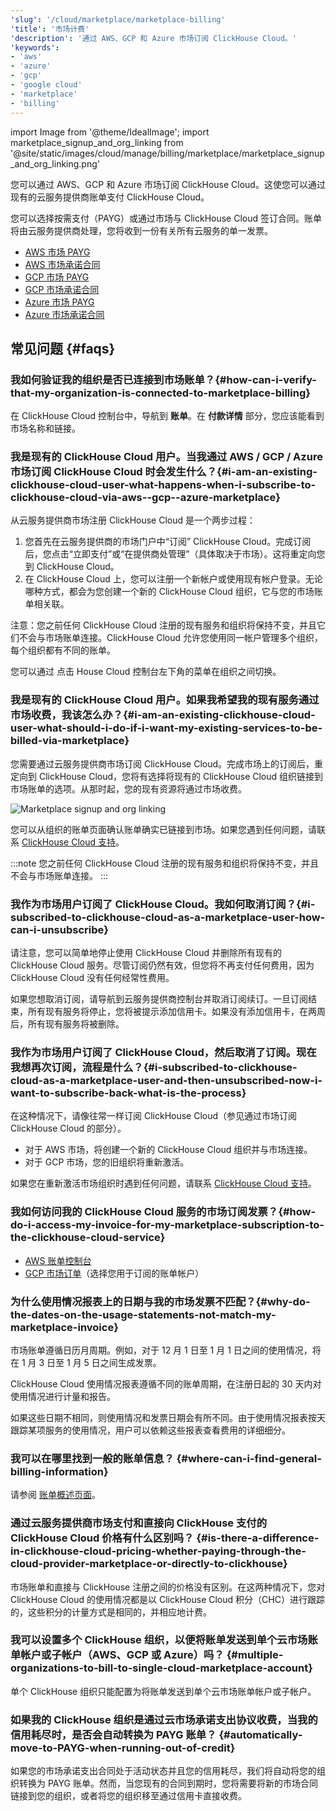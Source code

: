 ```yaml
---
'slug': '/cloud/marketplace/marketplace-billing'
'title': '市场计费'
'description': '通过 AWS、GCP 和 Azure 市场订阅 ClickHouse Cloud。'
'keywords':
- 'aws'
- 'azure'
- 'gcp'
- 'google cloud'
- 'marketplace'
- 'billing'
---
```


import Image from '@theme/IdealImage';
import marketplace_signup_and_org_linking from '@site/static/images/cloud/manage/billing/marketplace/marketplace_signup_and_org_linking.png'

您可以通过 AWS、GCP 和 Azure 市场订阅 ClickHouse Cloud。这使您可以通过现有的云服务提供商账单支付 ClickHouse Cloud。

您可以选择按需支付（PAYG）或通过市场与 ClickHouse Cloud 签订合同。账单将由云服务提供商处理，您将收到一份有关所有云服务的单一发票。

- [AWS 市场 PAYG](/cloud/billing/marketplace/aws-marketplace-payg)
- [AWS 市场承诺合同](/cloud/billing/marketplace/aws-marketplace-committed-contract)
- [GCP 市场 PAYG](/cloud/billing/marketplace/gcp-marketplace-payg)
- [GCP 市场承诺合同](/cloud/billing/marketplace/gcp-marketplace-committed-contract)
- [Azure 市场 PAYG](/cloud/billing/marketplace/azure-marketplace-payg)
- [Azure 市场承诺合同](/cloud/billing/marketplace/azure-marketplace-committed-contract)

## 常见问题 {#faqs}

### 我如何验证我的组织是否已连接到市场账单？​ {#how-can-i-verify-that-my-organization-is-connected-to-marketplace-billing}

在 ClickHouse Cloud 控制台中，导航到 **账单**。在 **付款详情** 部分，您应该能看到市场名称和链接。

### 我是现有的 ClickHouse Cloud 用户。当我通过 AWS / GCP / Azure 市场订阅 ClickHouse Cloud 时会发生什么？​ {#i-am-an-existing-clickhouse-cloud-user-what-happens-when-i-subscribe-to-clickhouse-cloud-via-aws--gcp--azure-marketplace}

从云服务提供商市场注册 ClickHouse Cloud 是一个两步过程：
1. 您首先在云服务提供商的市场门户中“订阅” ClickHouse Cloud。完成订阅后，您点击“立即支付”或“在提供商处管理”（具体取决于市场）。这将重定向您到 ClickHouse Cloud。
2. 在 ClickHouse Cloud 上，您可以注册一个新帐户或使用现有帐户登录。无论哪种方式，都会为您创建一个新的 ClickHouse Cloud 组织，它与您的市场账单相关联。

注意：您之前任何 ClickHouse Cloud 注册的现有服务和组织将保持不变，并且它们不会与市场账单连接。ClickHouse Cloud 允许您使用同一帐户管理多个组织，每个组织都有不同的账单。

您可以通过 点击 House Cloud 控制台左下角的菜单在组织之间切换。

### 我是现有的 ClickHouse Cloud 用户。如果我希望我的现有服务通过市场收费，我该怎么办？​ {#i-am-an-existing-clickhouse-cloud-user-what-should-i-do-if-i-want-my-existing-services-to-be-billed-via-marketplace}

您需要通过云服务提供商市场订阅 ClickHouse Cloud。完成市场上的订阅后，重定向到 ClickHouse Cloud，您将有选择将现有的 ClickHouse Cloud 组织链接到市场账单的选项。从那时起，您的现有资源将通过市场收费。

<Image img={marketplace_signup_and_org_linking} size='md' alt='Marketplace signup and org linking' border/>

您可以从组织的账单页面确认账单确实已链接到市场。如果您遇到任何问题，请联系 [ClickHouse Cloud 支持](https://clickhouse.com/support/program)。

:::note
您之前任何 ClickHouse Cloud 注册的现有服务和组织将保持不变，并且不会与市场账单连接。
:::

### 我作为市场用户订阅了 ClickHouse Cloud。我如何取消订阅？​ {#i-subscribed-to-clickhouse-cloud-as-a-marketplace-user-how-can-i-unsubscribe}

请注意，您可以简单地停止使用 ClickHouse Cloud 并删除所有现有的 ClickHouse Cloud 服务。尽管订阅仍然有效，但您将不再支付任何费用，因为 ClickHouse Cloud 没有任何经常性费用。

如果您想取消订阅，请导航到云服务提供商控制台并取消订阅续订。一旦订阅结束，所有现有服务将停止，您将被提示添加信用卡。如果没有添加信用卡，在两周后，所有现有服务将被删除。

### 我作为市场用户订阅了 ClickHouse Cloud，然后取消了订阅。现在我想再次订阅，流程是什么？​ {#i-subscribed-to-clickhouse-cloud-as-a-marketplace-user-and-then-unsubscribed-now-i-want-to-subscribe-back-what-is-the-process}

在这种情况下，请像往常一样订阅 ClickHouse Cloud（参见通过市场订阅 ClickHouse Cloud 的部分）。

- 对于 AWS 市场，将创建一个新的 ClickHouse Cloud 组织并与市场连接。
- 对于 GCP 市场，您的旧组织将重新激活。

如果您在重新激活市场组织时遇到任何问题，请联系 [ClickHouse Cloud 支持](https://clickhouse.com/support/program)。

### 我如何访问我的 ClickHouse Cloud 服务的市场订阅发票？​ {#how-do-i-access-my-invoice-for-my-marketplace-subscription-to-the-clickhouse-cloud-service}

- [AWS 账单控制台](https://us-east-1.console.aws.amazon.com/billing/home)
- [GCP 市场订单](https://console.cloud.google.com/marketplace/orders)（选择您用于订阅的账单帐户）

### 为什么使用情况报表上的日期与我的市场发票不匹配？​ {#why-do-the-dates-on-the-usage-statements-not-match-my-marketplace-invoice}

市场账单遵循日历月周期。例如，对于 12 月 1 日至 1 月 1 日之间的使用情况，将在 1 月 3 日至 1 月 5 日之间生成发票。

ClickHouse Cloud 使用情况报表遵循不同的账单周期，在注册日起的 30 天内对使用情况进行计量和报告。

如果这些日期不相同，则使用情况和发票日期会有所不同。由于使用情况报表按天跟踪某项服务的使用情况，用户可以依赖这些报表查看费用的详细细分。

### 我可以在哪里找到一般的账单信息​？ {#where-can-i-find-general-billing-information}

请参阅 [账单概述页面](/cloud/manage/billing)。

### 通过云服务提供商市场支付和直接向 ClickHouse 支付的 ClickHouse Cloud 价格有什么区别吗？ {#is-there-a-difference-in-clickhouse-cloud-pricing-whether-paying-through-the-cloud-provider-marketplace-or-directly-to-clickhouse}

市场账单和直接与 ClickHouse 注册之间的价格没有区别。在这两种情况下，您对 ClickHouse Cloud 的使用情况都是以 ClickHouse Cloud 积分（CHC）进行跟踪的，这些积分的计量方式是相同的，并相应地计费。

### 我可以设置多个 ClickHouse 组织，以便将账单发送到单个云市场账单帐户或子帐户（AWS、GCP 或 Azure）吗？ {#multiple-organizations-to-bill-to-single-cloud-marketplace-account}

单个 ClickHouse 组织只能配置为将账单发送到单个云市场账单帐户或子帐户。

### 如果我的 ClickHouse 组织是通过云市场承诺支出协议收费，当我的信用耗尽时，是否会自动转换为 PAYG 账单？ {#automatically-move-to-PAYG-when-running-out-of-credit}

如果您的市场承诺支出合同处于活动状态并且您的信用耗尽，我们将自动将您的组织转换为 PAYG 账单。然而，当您现有的合同到期时，您将需要将新的市场合同链接到您的组织，或者将您的组织移至通过信用卡直接收费。
